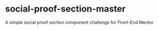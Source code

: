 # social-proof-section-master
 A simple social proof section component challenge for Front-End Mentor
